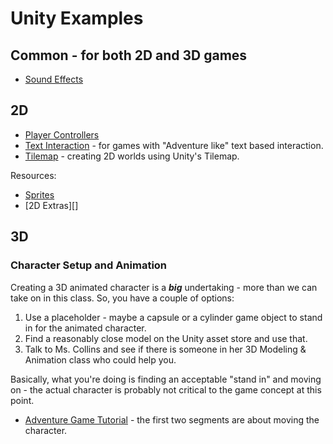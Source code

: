 # Unity Examples

## Common - for both 2D and 3D games

* [Sound Effects][se]

## 2D

* [Player Controllers][pc]
* [Text Interaction][ti] - for games with "Adventure like" text based interaction.
* [Tilemap][tm] - creating 2D worlds using Unity's Tilemap.

Resources:

* [Sprites][]
* [2D Extras][]

## 3D

### Character Setup and Animation

Creating a 3D animated character is a ***big*** undertaking - more than we can take on in this class. So, you have a couple of options:
1. Use a placeholder - maybe a capsule or a cylinder game object to stand in for the animated character.
1. Find a reasonably close model on the Unity asset store and use that.
1. Talk to Ms. Collins and see if there is someone in her 3D Modeling & Animation class who could help you.

Basically, what you're doing is finding an acceptable "stand in" and moving on - the actual character is probably not critical to the game concept at this point.

* [Adventure Game Tutorial][3D-adventure] - the first two segments are about moving the character.

[2d-extras]: https://github.com/Unity-Technologies/2d-extras
[3D-adventure]: https://assetstore.unity.com/packages/essentials/tutorial-projects/1-6-adventure-tutorial-the-player-76783
[pc]: https://github.com/DouglasUrner/Unity-Examples-Player-Controllers
[se]: https://github.com/DouglasUrner/Unity-Examples-Sound-Effects
[sprites]: https://github.com/DouglasUrner/Sprites
[ti]: https://github.com/DouglasUrner/Unity-Examples-2D-Text-Interaction
[tm]: https://github.com/DouglasUrner/Unity-Examples-2D-Tilemap
